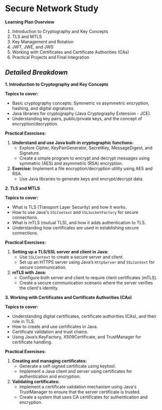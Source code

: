 # Secure Network Study

**Learning Plan Overview**

   1. Introduction to Cryptography and Key Concepts
   2. TLS and MTLS
   3. Key Management and Rotation
   4. JWT, JWE, and JWS
   5. Working with Certificates and Certificate Authorities (CAs)
   6. Practical Projects and Final Integration

   *Detailed Breakdown*
------------------------------
**1. Introduction to Cryptography and Key Concepts** 

**Topics to cover:**

   * Basic cryptography concepts: Symmetric vs asymmetric encryption,
   hashing, and digital signatures.
   * Java libraries for cryptography (Java Cryptography Extension - JCE).
   * Understanding key pairs, public/private keys, and the concept of
   encryption/decryption.

**Practical Exercises:**

1. **Understand and use Java built-in cryptographic functions:**
    * Explore Cipher, KeyPairGenerator, SecretKey, MessageDigest, and Signature.
    * Create a simple program to encrypt and decrypt messages using symmetric (AES) and asymmetric (RSA) encryption.
2. **Exercise:** Implement a file encryption/decryption utility using AES and RSA.
    * Use Java libraries to generate keys and encrypt/decrypt data.

**2. TLS and MTLS**

**Topics to cover:**

   * What is TLS (Transport Layer Security) and how it works.
   * How to use Java's `SSLContext` and `SSLSocketFactory` for secure connections.
   * What is mTLS (mutual TLS), and how it adds authentication to TLS.
   * Understanding how certificates are used in establishing secure connections.

**Practical Exercises:**

1. **Setting up a TLS/SSL server and client in Java:**
    * Use `SSLContext` to create a secure server and client.
    * Set up an HTTPS server using Java’s `HttpServer` and `SSLContext` for secure communication.
2. **mTLS with Java:**
    * Configure both server and client to require client certificates (mTLS).
    * Create a secure communication scenario where the server verifies the client's identity.

**3. Working with Certificates and Certificate Authorities (CAs)**

**Topics to cover:**

* Understanding digital certificates, certificate authorities (CAs), and their role in TLS.
* How to create and use certificates in Java.
* Certificate validation and trust chains.
* Using Java’s KeyFactory, X509Certificate, and TrustManager for certificate handling.

**Practical Exercises:**

1. **Creating and managing certificates:**
    * Generate a self-signed certificate using keytool.
    * Implement a Java client and server using certificates for authentication and encryption.
2. **Validating certificates:**
    * Implement a certificate validation mechanism using Java's TrustManager to ensure that the server certificate is trusted.
    * Create a system that uses CA certificates for authentication and encryption.
